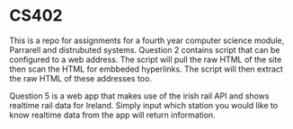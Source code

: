 # CS402
This is a repo for assignments for a fourth year computer science module, Parrarell and distrubuted systems. Question 2 contains script 
that can be configured to a web address. The script will pull the raw HTML of the site then scan the HTML for embbeded hyperlinks. The 
script will then extract the raw HTML of these addresses too.

Question 5 is a web app that makes use of the irish rail API and shows realtime rail data for Ireland. Simply input which station you would
like to know realtime data from the app will return information.
